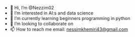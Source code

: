 - 👋 Hi, I’m @Nezzim02
- 👀 I’m interested in AI:s and data science
- 🌱 I’m currently learning beginners programming in python
- 💞️ I’m looking to collaborate on
- 📫 How to reach me email: nessimkhemiri43@gmail.com

<!---
Nezzim02/Nezzim02 is a ✨ special ✨ repository because its `README.md` (this file) appears on your GitHub profile.
You can click the Preview link to take a look at your changes.
--->
